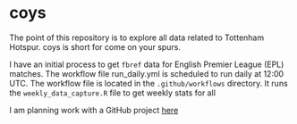 # coys

The point of this repository is to explore all data related to Tottenham Hotspur.  coys is short for come on your spurs.

I have an initial process to get `fbref` data for English Premier League (EPL) matches. The workflow file run_daily.yml is scheduled to run daily at 12:00 UTC. The workflow file is located in the `.github/workflows` directory.  It runs the `weekly_data_capture.R` file to get weekly stats for all 

I am planning work with a GitHub project [here](https://github.com/users/mleary/projects/5/views/1)
